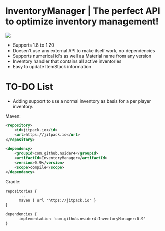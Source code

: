 # InventoryManager | The perfect API to optimize inventory management!

[![](https://jitpack.io/v/nsider4/InventoryManager.svg)](https://jitpack.io/#nsider4/InventoryManager)

- Supports 1.8 to 1.20
- Doesen't use any external API to make itself work, no dependencies
- Supports numerical id's as well as Material name from any version
- Inventory handler that contains all active inventories
- Easy to update ItemStack information


# TO-DO List
- Adding support to use a normal inventory as basis for a per player inventory.

Maven:
```XML
<repository>
    <id>jitpack.io</id>
    <url>https://jitpack.io</url>
</repository>
```
```XML
<dependency>
    <groupId>com.github.nsider4</groupId>
    <artifactId>InventoryManager</artifactId>
    <version>0.9</version>
    <scope>compile</scope>
</dependency>
```

Gradle:
```XML
repositories {
	  ...
	  maven { url 'https://jitpack.io' }
}
```
```XML
dependencies {
	  implementation 'com.github.nsider4:InventoryManager:0.9'
}
```

